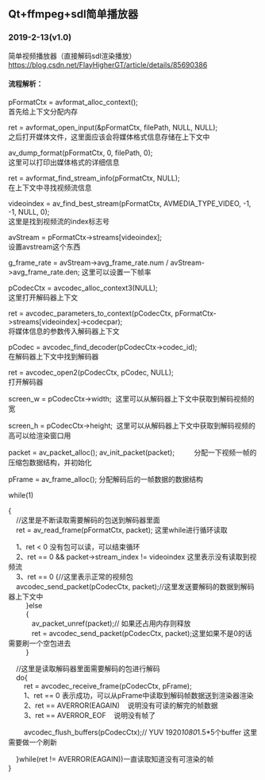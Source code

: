 ## Qt+ffmpeg+sdl简单播放器

### 2019-2-13(v1.0)
简单视频播放器（直接解码sdl渲染播放）  
https://blog.csdn.net/FlayHigherGT/article/details/85690386

#### 流程解析：
pFormatCtx = avformat_alloc_context();                                             
首先给上下文分配内存  

ret = avformat_open_input(&pFormatCtx, filePath, NULL, NULL);   
之后打开媒体文件，这里面应该会将媒体格式信息存储在上下文中  

av_dump_format(pFormatCtx, 0, filePath, 0);                                      
这里可以打印出媒体格式的详细信息  

ret = avformat_find_stream_info(pFormatCtx, NULL);                      
在上下文中寻找视频流信息  

videoindex = av_find_best_stream(pFormatCtx, AVMEDIA_TYPE_VIDEO, -1, -1, NULL, 0);   
这里是找到视频流的index标志号
 
avStream = pFormatCtx->streams[videoindex];                              
设置avstream这个东西
 
g_frame_rate = avStream->avg_frame_rate.num / avStream->avg_frame_rate.den; 
这里可以设置一下帧率
 
pCodecCtx = avcodec_alloc_context3(NULL);                                   
这里打开解码器上下文
 
ret = avcodec_parameters_to_context(pCodecCtx, pFormatCtx->streams[videoindex]->codecpar);   
将媒体信息的参数传入解码器上下文
 
pCodec = avcodec_find_decoder(pCodecCtx->codec_id);               
在解码器上下文中找到解码器
 
ret = avcodec_open2(pCodecCtx, pCodec, NULL);                           
打开解码器
 
screen_w = pCodecCtx->width;  
这里可以从解码器上下文中获取到解码视频的宽
 
screen_h = pCodecCtx->height; 
这里可以从解码器上下文中获取到解码视频的高可以给渲染窗口用
 
packet = av_packet_alloc();
av_init_packet(packet);          
分配一下视频一帧的压缩包数据结构，并初始化
 
pFrame = av_frame_alloc(); 
分配解码后的一帧数据的数据结构
 
while(1)
 
{  
    //这里是不断读取需要解码的包送到解码器里面  
    ret = av_read_frame(pFormatCtx, packet); 这里while进行循环读取
 
    1、ret < 0 没有包可以读，可以结束循环  
    2、ret == 0 && packet->stream_index != videoindex 这里表示没有读取到视频流  
    3、ret == 0 {//这里表示正常的视频包  
    avcodec_send_packet(pCodecCtx, packet);//这里发送要解码的数据到解码器上下文中  
         }else  
         {  
            av_packet_unref(packet);// 如果还占用内存则释放  
            ret = avcodec_send_packet(pCodecCtx, packet);这里如果不是0的话需要刷一个空包进去  
         }
 
    //这里是读取解码器里面需要解码的包进行解码  
    do{  
        ret = avcodec_receive_frame(pCodecCtx, pFrame);  
        1、ret == 0 表示成功，可以从pFrame中读取到解码帧数据送到渲染器渲染  
        2、ret == AVERROR(EAGAIN)    说明没有可读的解完的帧数据  
        3、ret == AVERROR_EOF    说明没有帧了
 
        avcodec_flush_buffers(pCodecCtx);// YUV 1920*1080*1.5*5个buffer 这里需要做一个刷新
 
    }while(ret != AVERROR(EAGAIN))一直读取知道没有可渲染的帧  
}
